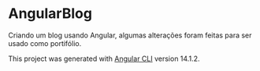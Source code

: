 # AngularBlog
Criando um blog usando Angular, algumas alterações foram feitas para ser usado como portifólio.


This project was generated with [Angular CLI](https://github.com/angular/angular-cli) version 14.1.2.



